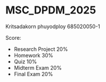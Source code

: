 # MSC_DPDM_2025
Kritsadakorn phuyodploy 685020050-1

Score:
* Research Project  20%
* Homework  30%
* Quiz  10%
* Midterm Exam  20%
* Final Exam  20%
